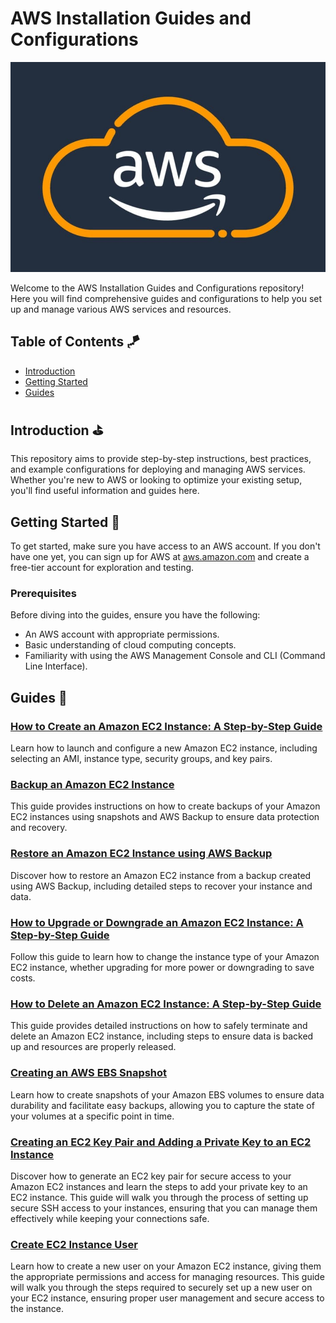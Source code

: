 # AWS Installation Guides and Configurations

![alt text](images/image-45.png)

Welcome to the AWS Installation Guides and Configurations repository! Here you will find comprehensive guides and configurations to help you set up and manage various AWS services and resources.

## Table of Contents 🪁

- [Introduction](#introduction)
- [Getting Started](#getting-started)
- [Guides](#guides)

## Introduction ⛳️

This repository aims to provide step-by-step instructions, best practices, and example configurations for deploying and managing AWS services. Whether you're new to AWS or looking to optimize your existing setup, you'll find useful information and guides here.

## Getting Started 🎲

To get started, make sure you have access to an AWS account. If you don't have one yet, you can sign up for AWS at [aws.amazon.com](https://aws.amazon.com/) and create a free-tier account for exploration and testing.

### Prerequisites

Before diving into the guides, ensure you have the following:

- An AWS account with appropriate permissions.
- Basic understanding of cloud computing concepts.
- Familiarity with using the AWS Management Console and CLI (Command Line Interface).

## Guides 🎨

### [How to Create an Amazon EC2 Instance: A Step-by-Step Guide](create-ec2-instance.md)

Learn how to launch and configure a new Amazon EC2 instance, including selecting an AMI, instance type, security groups, and key pairs.

### [Backup an Amazon EC2 Instance](backup-ec2-instance.md)

This guide provides instructions on how to create backups of your Amazon EC2 instances using snapshots and AWS Backup to ensure data protection and recovery.

### [Restore an Amazon EC2 Instance using AWS Backup](restore-ec2-instance.md)

Discover how to restore an Amazon EC2 instance from a backup created using AWS Backup, including detailed steps to recover your instance and data.

### [How to Upgrade or Downgrade an Amazon EC2 Instance: A Step-by-Step Guide](upgrade-downgrade-ec2-instance.md)

Follow this guide to learn how to change the instance type of your Amazon EC2 instance, whether upgrading for more power or downgrading to save costs.

### [How to Delete an Amazon EC2 Instance: A Step-by-Step Guide](delete-ec2-instance.md)

This guide provides detailed instructions on how to safely terminate and delete an Amazon EC2 instance, including steps to ensure data is backed up and resources are properly released.

### [Creating an AWS EBS Snapshot](ebs-snapshot.md)

Learn how to create snapshots of your Amazon EBS volumes to ensure data durability and facilitate easy backups, allowing you to capture the state of your volumes at a specific point in time.

### [Creating an EC2 Key Pair and Adding a Private Key to an EC2 Instance](create-key-pair.md)

Discover how to generate an EC2 key pair for secure access to your Amazon EC2 instances and learn the steps to add your private key to an EC2 instance. This guide will walk you through the process of setting up secure SSH access to your instances, ensuring that you can manage them effectively while keeping your connections safe.

### [Create EC2 Instance User](create-ec2-instance-user.md)

Learn how to create a new user on your Amazon EC2 instance, giving them the appropriate permissions and access for managing resources. This guide will walk you through the steps required to securely set up a new user on your EC2 instance, ensuring proper user management and secure access to the instance.
